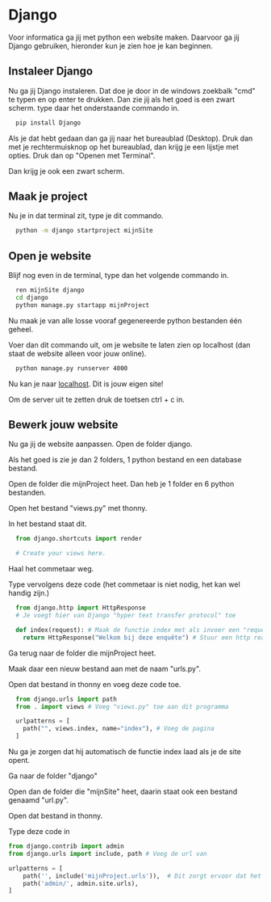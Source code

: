 
# Django

Voor informatica ga jij met python een website maken. Daarvoor ga jij Django gebruiken, hieronder kun je zien hoe je kan beginnen. 

## Instaleer Django

Nu ga jij Django instaleren. Dat doe je door in de windows zoekbalk "cmd" te typen en op enter te drukken. Dan zie jij als het goed is een zwart scherm. type daar het onderstaande commando in.

```bash
  pip install Django
```

Als je dat hebt gedaan dan ga jij naar het bureaublad (Desktop). Druk dan met je rechtermuisknop op het bureaublad, dan krijg je een lijstje met opties. Druk dan op "Openen met Terminal". 

Dan krijg je ook een zwart scherm.


## Maak je project

Nu je in dat terminal zit, type je dit commando.

```bash
  python -m django startproject mijnSite
```

## Open je website

Blijf nog even in de terminal, type dan het volgende commando in.

```bash
  ren mijnSite django
  cd django
  python manage.py startapp mijnProject
```

Nu maak je van alle losse vooraf gegenereerde python bestanden één geheel.

Voer dan dit commando uit, om je website te laten zien op localhost (dan staat de website alleen voor jouw online).

```bash
  python manage.py runserver 4000
```

Nu kan je naar [localhost](https://127.0.0.1:4000). Dit is jouw eigen site!

Om de server uit te zetten druk de toetsen ctrl + c in.


## Bewerk jouw website

Nu ga jij de website aanpassen. Open de folder django.

Als het goed is zie je dan 2 folders, 1 python bestand en een database bestand. 

Open de folder die mijnProject heet. Dan heb je 1 folder en 6 python bestanden.

Open het bestand "views.py" met thonny.

In het bestand staat dit.

```python
  from django.shortcuts import render

  # Create your views here.
```

Haal het commetaar weg.

Type vervolgens deze code (het commetaar is niet nodig, het kan wel handig zijn.)

```python
  from django.http import HttpResponse
  # Je voegt hier van Django "hyper text transfer protocol" toe

  def index(request): # Maak de functie index met als invoer een "request"
    return HttpResponse("Welkom bij deze enquête") # Stuur een http reactie terug
```

Ga terug naar de folder die mijnProject heet.

Maak daar een nieuw bestand aan met de naam "urls.py".

Open dat bestand in thonny en voeg deze code toe.

```python
  from django.urls import path
  from . import views # Voeg "views.py" toe aan dit programma

  urlpatterns = [
    path("", views.index, name="index"), # Voeg de pagina 
  ]
```

Nu ga je zorgen dat hij automatisch de functie index laad als je de site opent.

Ga naar de folder "django"

Open dan de folder die "mijnSite" heet, daarin staat ook een  bestand genaamd "url.py". 

Open dat bestand in thonny.

Type deze code in

```python
from django.contrib import admin
from django.urls import include, path # Voeg de url van

urlpatterns = [
    path('', include('mijnProject.urls')),  # Dit zorgt ervoor dat het script urls word geimporteerd
    path('admin/', admin.site.urls),
]
```